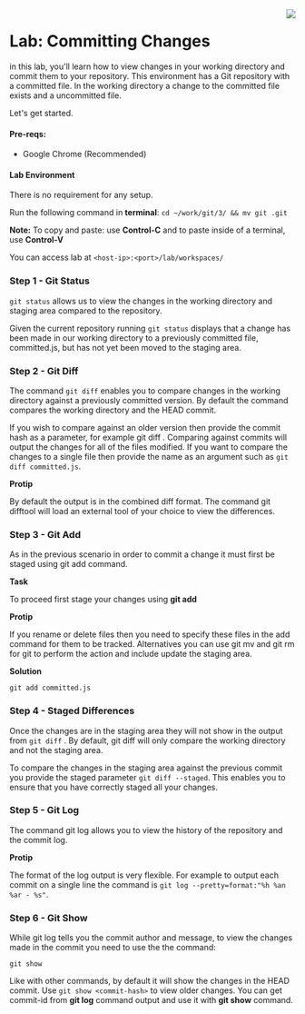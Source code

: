 <img align="right" src="../logo-small.png">

# Lab: Committing Changes

in this lab, you'll learn how to view changes in your working directory and commit them to your repository. This environment has a Git repository with a committed file. In the working directory a change to the committed file exists and a uncommitted file.


Let's get started.

#### Pre-reqs:
- Google Chrome (Recommended)

#### Lab Environment
There is no requirement for any setup.

Run the following command in **terminal**:
`cd ~/work/git/3/ && mv git .git`

**Note:** To copy and paste: use **Control-C** and to paste inside of a terminal, use **Control-V**

You can access lab at `<host-ip>:<port>/lab/workspaces/`

### Step 1 - Git Status
`git status` allows us to view the changes in the working directory and staging area compared to the repository.

Given the current repository running `git status` displays that a change has been made in our working directory to a previously committed file, committed.js, but has not yet been moved to the staging area.

### Step 2 - Git Diff
The command `git diff` enables you to compare changes in the working directory against a previously committed version. By default the command compares the working directory and the HEAD commit.

If you wish to compare against an older version then provide the commit hash as a parameter, for example git diff <commit>. Comparing against commits will output the changes for all of the files modified. If you want to compare the changes to a single file then provide the name as an argument such as `git diff committed.js`.

**Protip**

By default the output is in the combined diff format. The command git difftool will load an external tool of your choice to view the differences.

### Step 3 - Git Add
As in the previous scenario in order to commit a change it must first be staged using git add command.

**Task**

To proceed first stage your changes using **git add**

**Protip**

If you rename or delete files then you need to specify these files in the add command for them to be tracked. Alternatives you can use git mv and git rm for git to perform the action and include update the staging area.

**Solution**

`git add committed.js`

### Step 4 - Staged Differences
Once the changes are in the staging area they will not show in the output from `git diff` . By default, git diff will only compare the working directory and not the staging area.

To compare the changes in the staging area against the previous commit you provide the staged parameter `git diff --staged`. This enables you to ensure that you have correctly staged all your changes.


### Step 5 - Git Log
The command git log allows you to view the history of the repository and the commit log.

**Protip**

The format of the log output is very flexible. For example to output each commit on a single line the command is `git log --pretty=format:"%h %an %ar - %s"`.

### Step 6 - Git Show
While git log tells you the commit author and message, to view the changes made in the commit you need to use the the command:

`git show`

Like with other commands, by default it will show the changes in the HEAD commit. Use `git show <commit-hash>` to view older changes. You can get commit-id from **git log** command output and use it with **git show** command.
